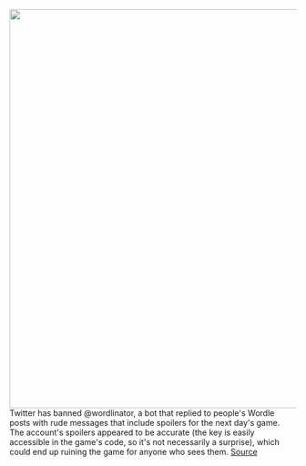 <img src='https://cdn.vox-cdn.com/thumbor/ZuqzEXRnc76wYek2lmLVMJjocjA=/0x0:1354x784/1200x800/filters:focal(569x284:785x500)/cdn.vox-cdn.com/uploads/chorus_image/image/70426862/Screen_Shot_2022_01_24_at_10.33.22.0.png' width='700px' /><br/>
Twitter has banned @wordlinator, a bot that replied to people's Wordle posts with rude messages that include spoilers for the next day's game. The account's spoilers appeared to be accurate (the key is easily accessible in the game's code, so it's not necessarily a surprise), which could end up ruining the game for anyone who sees them.
<a href='https://www.theverge.com/2022/1/24/22899339/wordle-twitter-spoilers-banned-word-puzzle-answers'> Source <a/>